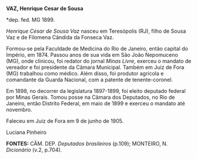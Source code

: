 **VAZ, Henrique Cesar de Sousa**

\*dep. fed. MG 1899.

*Henrique César de Sousa Vaz* nasceu em Teresópolis (RJ), filho de Sousa
Vaz e de Filomena Cândida da Fonseca Vaz.

Formou-se pela Faculdade de Medicina do Rio de Janeiro, então capital do
Império, em 1874. Passou anos de sua vida em São João Nepomuceno (MG),
onde clinicou, foi redator do jornal *Minas Livre*, exerceu o mandato de
vereador e foi presidente da Câmara Municipal. Também em Juiz de Fora
(MG) trabalhou como médico. Além disso, foi produtor agrícola e
comandante da Guarda Nacional, com a patente de tenente-coronel.

Em 1898, no decorrer da legislatura 1897-1899, foi eleito deputado
federal por Minas Gerais. Tomou posse na Câmara dos Deputados, no Rio de
Janeiro, então Distrito Federal, em maio de 1899 e exerceu o mandato até
novembro.

Faleceu em Juiz de Fora em 9 de junho de 1905.

Luciana Pinheiro

**FONTES:** CÂM. DEP. *Deputados brasileiros* (p.109); MONTEIRO, N.
*Dicionário* (v.2, p.704).
